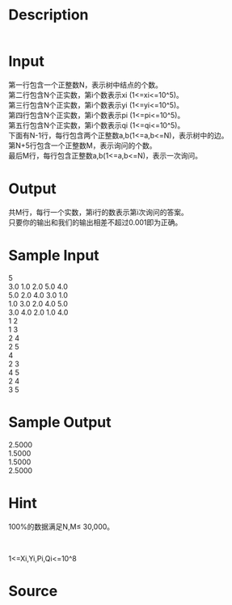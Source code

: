 
# Description

<div class="content"><p><img alt="" src="source/bzoj/2402/img/aHR0cHM6Ly9seWRzeS5jb20vSnVkZ2VPbmxpbmUvdXBsb2FkLzIwMTEwNy80LmpwZw==.jpg"/></p></div>

# Input

<div class="content"><p>第一行包含一个正整数N，表示树中结点的个数。<br/>
第二行包含N个正实数，第i个数表示xi (1&lt;=xi&lt;=10^5)。<br/>
第三行包含N个正实数，第i个数表示yi (1&lt;=yi&lt;=10^5)。<br/>
第四行包含N个正实数，第i个数表示pi (1&lt;=pi&lt;=10^5)。<br/>
第五行包含N个正实数，第i个数表示qi (1&lt;=qi&lt;=10^5)。<br/>
下面有N-1行，每行包含两个正整数a,b(1&lt;=a,b&lt;=N)，表示树中的边。<br/>
第N+5行包含一个正整数M，表示询问的个数。<br/>
最后M行，每行包含正整数a,b(1&lt;=a,b&lt;=N)，表示一次询问。</p>
<p></p></div>

# Output

<div class="content"><p>共M行，每行一个实数，第i行的数表示第i次询问的答案。<br/>
只要你的输出和我们的输出相差不超过0.001即为正确。</p></div>

# Sample Input

<div class="content"><span class="sampledata">5 <br/>
3.0 1.0 2.0 5.0 4.0 <br/>
5.0 2.0 4.0 3.0 1.0 <br/>
1.0 3.0 2.0 4.0 5.0 <br/>
3.0 4.0 2.0 1.0 4.0 <br/>
1 2 <br/>
1 3 <br/>
2 4 <br/>
2 5 <br/>
4 <br/>
2 3 <br/>
4 5 <br/>
2 4 <br/>
3 5 </span></div>

# Sample Output

<div class="content"><span class="sampledata">2.5000 <br/>
1.5000 <br/>
1.5000 <br/>
2.5000 </span></div>

# Hint

<div class="content"><p></p><p>100%的数据满足N,M≤ 30,000。</p><br/>
<p>1&lt;=Xi,Yi,Pi,Qi&lt;=10^8</p><p></p></div>

# Source

<div class="content"><p><a href="problemset.php?search="></a></p></div>


